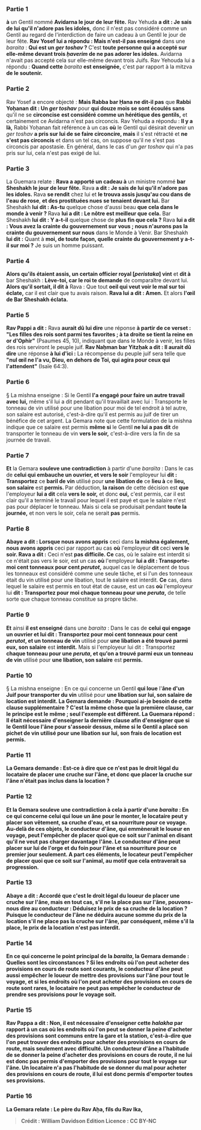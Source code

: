 
### Partie 1
<b>à</b> un Gentil nommé <b>Avidarna le jour de leur fête.</b> Rav Yehuda <b>a dit : Je sais de lui qu'il n'adore pas les idoles,</b> donc il n'est pas considéré comme un Gentil au regard de l'interdiction de faire un cadeau à un Gentil le jour de leur fête. <b>Rav Yosef lui a répondu : Mais n'est-il pas enseigné</b> dans une <i>baraita</i> : <b>Qui est un <i>ger toshav</i> ? </b> C'est <b>toute personne qui a accepté sur elle-même devant trois <i>ḥaverim</i> de ne pas adorer les idoles.</b> Avidarna n'avait pas accepté cela sur elle-même devant trois Juifs. Rav Yehouda lui a répondu : <b>Quand cette</b> <i>baraita</i> <b>est enseignée,</b> c'est par rapport à la mitzva <b>de le soutenir.</b>

### Partie 2
Rav Yosef a encore objecté : <b>Mais Rabba bar Ḥana ne dit-il pas</b> que <b>Rabbi Yoḥanan dit : Un <i>ger toshav</i></b> pour <b>qui douze mois se sont écoulés sans</b> qu'il ne se <b>circoncise</b> <b>est considéré comme un hérétique des gentils,</b> et certainement ce Avidarna n'est pas circoncis. Rav Yehuda a répondu : <b>Il y a là,</b> Rabbi Yoḥanan fait référence à un cas <b>où</b> le Gentil qui désirait devenir un <i>ger toshav</i> <b>a pris sur lui de se faire circoncire, mais</b> il s'est rétracté et <b>ne s'est pas circoncis</b> et dans un tel cas, on suppose qu'il ne s'est pas circoncis par apostasie. En général, dans le cas d'un <i>ger toshav</i> qui n'a pas pris sur lui, cela n'est pas exigé de lui.

### Partie 3
La Guemara relate : <b>Rava a apporté un cadeau à</b> un ministre nommé <b>bar Sheshakh le jour de leur fête.</b> Rava <b>a dit : Je sais de lui qu'il n'adore pas les idoles.</b> Rava <b>se rendit</b> chez lui et <b>le trouva assis jusqu'au cou dans de l'eau de rose</b>, <b>et des prostituées nues se tenaient devant lui.</b> Bar Sheshakh <b>lui dit : As-tu</b> quelque chose d'aussi beau <b>que cela dans le monde à venir ? </b> Rava <b>lui a dit : Le nôtre est meilleur que cela.</b> Bar Sheshakh <b>lui dit : Y a-t-il</b> quelque chose de <b>plus fin que cela ?</b> Rava <b>lui a dit : Vous avez la crainte du gouvernement sur vous ; nous n'aurons pas la crainte du gouvernement sur nous</b> dans le Monde à Venir. Bar Sheshakh <b>lui dit :</b> Quant à <b>moi, de toute façon, quelle crainte du gouvernement y a-t-il sur moi ?</b> Je suis un homme puissant.

### Partie 4
<b>Alors qu'ils étaient assis, un certain officier royal [<i>peristaka</i>] vint</b> et <b>dit à</b> bar Sheshakh : <b>Lève-toi, car le roi te demande</b> de comparaître devant lui. <b>Alors qu'il sortait, il dit à</b> Rava : Que tout <b>oeil qui veut voir le mal sur toi éclate,</b> car il est clair que tu avais raison. <b>Rava lui a dit : Amen.</b> Et alors <b>l'œil de Bar Sheshakh éclata.</b>

### Partie 5
<b>Rav Pappi a dit :</b> Rava <b>aurait dû lui dire</b> une réponse <b>à partir de ce verset : "Les filles des rois sont parmi tes favorites ; à ta droite se tient la reine en or d'Ophir"</b> (Psaumes 45, 10), indiquant que dans le Monde à venir, les filles des rois serviront le peuple juif. <b>Rav Naḥman bar Yitzḥak a dit : Il aurait dû dire</b> une réponse <b>à lui d'ici :</b> La récompense du peuple juif sera telle que <b>"nul œil ne l'a vu, Dieu, en dehors de Toi, qui agira pour ceux qui l'attendent"</b> (Isaïe 64:3).

### Partie 6
§ La mishna enseigne : Si le Gentil <b>l'a engagé pour faire un autre travail avec lui,</b> même s'il lui a dit pendant qu'il travaillait avec lui : Transporte le tonneau de vin utilisé pour une libation pour moi de tel endroit à tel autre, son salaire est autorisé, c'est-à-dire qu'il est permis au juif de tirer un bénéfice de cet argent. La Gemara note que cette formulation de la mishna indique que ce salaire est permis <b>même si</b> le Gentil <b>ne lui a pas dit</b> de transporter le tonneau de vin <b>vers le soir,</b> c'est-à-dire vers la fin de sa journée de travail.

### Partie 7
<b>Et</b> la Gemara <b>souleve une contradiction</b> à partir d'une <i>baraïta</i> : Dans le cas de <b>celui qui embauche un ouvrier, et vers le soir</b> l'employeur lui <b>dit : Transportez</b> ce <b>baril de vin</b> utilisé pour <b>une libation de</b> ce <b>lieu à</b> ce <b>lieu, son salaire</b> est <b>permis. </b> Par déduction, <b>la raison</b> de cette décision est <b>que</b> l'employeur <b>lui a dit</b> cela <b>vers le soir,</b> et donc <b>oui,</b> c'est permis, car il est clair qu'il a terminé le travail pour lequel il est payé et que le salaire n'est pas pour déplacer le tonneau. Mais si cela se produisait pendant <b>toute la journée,</b> et non vers le soir, cela ne serait <b>pas</b> permis.

### Partie 8
<b>Abaye a dit : Lorsque nous avons appris</b> ceci dans <b>la mishna également, nous avons appris</b> ceci par rapport au cas <b>où</b> l'employeur <b>dit</b> ceci <b>vers le soir. Rava a dit :</b> Ceci n'est <b>pas difficile. Ce</b> cas, où le salaire est interdit si ce n'était pas vers le soir, est un cas <b>où</b> l'employeur <b>lui a dit : Transporte-moi cent tonneaux pour cent <i>perutot</i>,</b> auquel cas le déplacement de tous les tonneaux est considéré comme une seule tâche, et si l'un des tonneaux était du vin utilisé pour une libation, tout le salaire est interdit. <b>Ce</b> cas, dans lequel le salaire est permis en tout état de cause, est un cas <b>où</b> l'employeur lui <b>dit : Transportez pour moi chaque tonneau pour une <i>peruta</i>,</b> de telle sorte que chaque tonneau constitue sa propre tâche.

### Partie 9
<b>Et</b> ainsi <b>il est enseigné</b> dans une <i>baraita</i> : Dans le cas de <b>celui qui engage un ouvrier et lui dit : Transportez pour moi cent tonneaux pour cent <i>perutot</i>, et un tonneau de vin</b> utilisé pour <b>une libation a été trouvé parmi eux, son salaire</b> est <b>interdit.</b> Mais si l'employeur lui dit : Transportez <b>chaque tonneau pour une <i>peruta</i>, et qu'on a trouvé parmi eux un tonneau de vin</b> utilisé pour <b>une libation, son salaire</b> est <b>permis.</b>

### Partie 10
§ La mishna enseigne : En ce qui concerne un Gentil <b>qui loue</b> l'<b>âne d'un Juif pour transporter du vin</b> utilisé pour <b>une libation sur lui, son <b>salaire</b> de location est <b>interdit.</b> La Gemara demande : <b>Pourquoi ai-je</b> besoin de <b>cette clause supplémentaire</b> ? <b>C'est</b> la même chose que <b>la première clause,</b> car le principe est le même ; seul l'exemple est différent. La Guemara répond : <b>Il était nécessaire</b> d'enseigner <b>la dernière clause</b> afin d'enseigner que si le Gentil <b>loue</b> l'âne <b>pour s'asseoir dessus, même si le Gentil a placé son pichet</b> de vin utilisé pour une libation <b>sur lui, son</b> <b>frais de location</b> est <b>permis.</b>

### Partie 11
La Gemara demande : <b>Est-ce à dire que ce n'est pas le droit légal</b> du locataire <b>de placer une cruche</b> sur l'âne, et donc que placer la cruche sur l'âne n'était pas inclus dans la location ?

### Partie 12
<b>Et</b> la Gemara <b>souleve une contradiction</b> à cela à partir d'une <i>baraita</i> : En ce qui concerne <b>celui qui loue un âne</b> pour le monter, le <b>locataire peut y placer son vêtement, sa cruche d'eau, et sa nourriture pour ce voyage. Au-delà de ces</b> objets, le <b>conducteur d'âne,</b> qui emmènerait le loueur en voyage, <b>peut l'empêcher</b> de placer quoi que ce soit sur l'animal en disant qu'il ne veut pas charger davantage l'âne. Le <b>conducteur d'âne peut placer sur lui de l'orge et du foin</b> pour l'âne <b>et sa nourriture pour ce</b> premier <b>jour</b> seulement. <b>A part ces éléments</b>, le <b>locateur peut l'empêcher</b> de placer quoi que ce soit sur l'animal, au motif que cela entraverait sa progression.

### Partie 13
<b>Abaye a dit : Accordé que c'est le droit légal</b> du loueur <b>de placer une cruche</b> sur l'âne, mais <b>en tout cas, s'il ne la place pas</b> sur l'âne, <b>pouvons-nous dire au</b> conducteur : <b>Déduisez le prix de sa cruche</b> de la location ? Puisque le conducteur de l'âne ne déduira aucune somme du prix de la location s'il ne place pas la cruche sur l'âne, par conséquent, même s'il la place, le prix de la location n'est pas interdit.

### Partie 14
En ce qui concerne le point principal de la <i>baraita</i>, la Gemara demande : <b>Quelles sont les circonstances ? Si</b> les endroits où l'on peut <b>acheter</b> des provisions en cours de route <b>sont courants,</b> le <b>conducteur d'âne peut aussi empêcher</b> le loueur de mettre des provisions sur l'âne pour tout le voyage, <b>et si</b> les endroits où l'on peut <b>acheter</b> des provisions en cours de route <b>sont rares,</b> le <b>locataire ne peut pas empêcher</b> le conducteur de prendre ses provisions pour le voyage <b>soit.</b>

### Partie 15
<b>Rav Pappa a dit : Non,</b> il est <b>nécessaire</b> d'enseigner cette <i>halakha</i> par rapport à un cas <b>où</b> les endroits où l'on peut <b>se donner la peine d'acheter</b> des provisions <b>sont communs entre la gare et la station,</b> c'est-à-dire que l'on peut trouver des endroits pour acheter des provisions en cours de route, mais seulement avec difficulté. <b>Un conducteur d'âne a l'habitude de se donner la peine d'acheter</b> des provisions en cours de route, il ne lui est donc pas permis d'emporter des provisions pour tout le voyage sur l'âne. <b>Un locataire n'a pas l'habitude de se donner du mal pour acheter</b> des provisions en cours de route, il lui est donc permis d'emporter toutes ses provisions.

### Partie 16
La Gemara relate : <b>Le père du Rav Aḥa, fils du Rav Ika,</b>

>Crédit : William Davidson Edition
>Licence : CC BY-NC